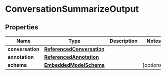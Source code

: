 
# ConversationSummarizeOutput

## Properties
Name | Type | Description | Notes
------------ | ------------- | ------------- | -------------
**conversation** | [**ReferencedConversation**](ReferencedConversation.md) |  | 
**annotation** | [**ReferencedAnnotation**](ReferencedAnnotation.md) |  | 
**schema** | [**EmbeddedModelSchema**](EmbeddedModelSchema.md) |  |  [optional]



